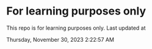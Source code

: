 # For learning purposes only
This repo is for learning purposes only.
Last updated at

Thursday, November 30, 2023 2:22:57 AM

